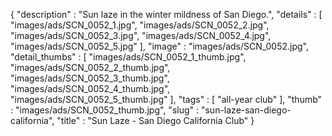 {
  "description" : "Sun laze in the winter mildness of San Diego.",
  "details" : [
                 "images/ads/SCN_0052_1.jpg",
                 "images/ads/SCN_0052_2.jpg",
                 "images/ads/SCN_0052_3.jpg",
                 "images/ads/SCN_0052_4.jpg",
                 "images/ads/SCN_0052_5.jpg"
               ],
  "image" : "images/ads/SCN_0052.jpg",
  "detail_thumbs" : [
                       "images/ads/SCN_0052_1_thumb.jpg",
                       "images/ads/SCN_0052_2_thumb.jpg",
                       "images/ads/SCN_0052_3_thumb.jpg",
                       "images/ads/SCN_0052_4_thumb.jpg",
                       "images/ads/SCN_0052_5_thumb.jpg"
                     ],
  "tags" : [
              "all-year club"
            ],
  "thumb" : "images/ads/SCN_0052_thumb.jpg",
  "slug" : "sun-laze-san-diego-california",
  "title" : "Sun Laze - San Diego California Club"
}
